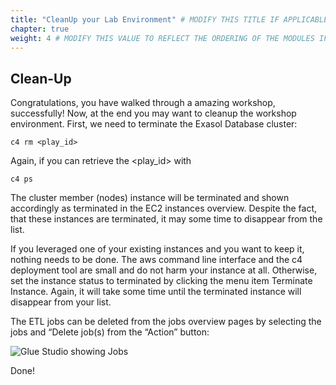 ```yaml
---
title: "CleanUp your Lab Environment" # MODIFY THIS TITLE IF APPLICABLE
chapter: true
weight: 4 # MODIFY THIS VALUE TO REFLECT THE ORDERING OF THE MODULES IF APPLICABLE
---
```


## Clean-Up


Congratulations, you have walked through a amazing workshop, successfully! Now, at the end you may want to cleanup the workshop environment. First, we need to terminate the Exasol Database cluster:

	c4 rm <play_id>

Again, if you can retrieve the <play_id> with

	c4 ps

The cluster member (nodes) instance will be terminated and shown accordingly as terminated in the EC2 instances overview. Despite the fact, that these instances are terminated, it may some time to disappear from the list.

If you leveraged one of your existing instances and you want to keep it, nothing needs to be done. The aws command line interface and the c4 deployment tool are small and do not harm your instance at all. Otherwise, set the instance status to terminated by clicking the menu item Terminate Instance. Again, it will take some time until the terminated instance will disappear from your list.

The ETL jobs can be deleted from the jobs overview pages by selecting the jobs and “Delete job(s) from the “Action” button:

![Glue Studio showing Jobs](/images/exasol/06_02_Glue_studio_with_jobs.png)

Done!
